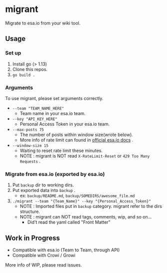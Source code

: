# migrant
Migrate to esa.io from your wiki tool.

## Usage

### Set up

1. Install go (> 1.13)
1. Clone this repos.
1. `go build .`

### Arguments

To use migrant, please set arguments correctly.

- `--team "TEAM_NAME_HERE"`
    - Team name in your esa.io team.
- `--key "API_KEY_HERE"`
    - Personal Access Token in your esa.io team.
- `--max-posts 75`
    - The number of posts within window size(wrote below).
    - More info of rate limit can found in [official esa.io docs](https://docs.esa.io/posts/102) .
- `--window-size 15`
    - Waiting to reset rate limit these minutes.
    - NOTE : migrant is NOT read `X-RateLimit-Reset` or `429 Too Many Requests` .

### Migrate from esa.io (exported by esa.io)

1. Put `backup` dir to working dirs.
1. Put exported data into `backup` .
    - ex: `backup/README.md`, `backup/SOMEDIRS/awesome_file.md`
1. `./migrant --team "{Team_Name}" --key "{Personal_Access_Token}"`
    - NOTE : Imported files put in `backup` category. migrant refer to the dirs structure.
    - NOTE : migrant can NOT read tags, comments, wip, and so on...
        - Did't read the yaml called "Front Matter"


## Work in Progress

- Compatible with esa.io (Team to Team, through API)
- Compatible with Crowi / Growi

More info of WIP, please read issues.
